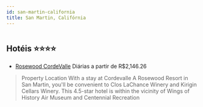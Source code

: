 ```yaml
---
id: san-martin-california
title: San Martin, Califórnia
---
```


<center><img src="https://assets.cosmos-data.com/1/08e6d4fbdad8d9fcb52d246e5d2d49b9/212124.jpg" alt="" /></center>


## Hotéis ⭐️⭐️⭐️⭐️

-    [Rosewood CordeValle](https://www.hurb.com/aud/https://www.hurb.com/hoteis/san-martin/rosewood-cordevalle-JNP-JP315121?cmp=18055) Diárias a partir de R$2,146.26
   > Property Location With a stay at Cordevalle A Rosewood Resort in San Martin, you&apos;ll be convenient to Clos LaChance Winery and Kirigin Cellars Winery. This 4.5-star hotel is within the vicinity of Wings of History Air Museum and Centennial Recreation 
